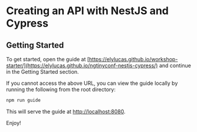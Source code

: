 # Creating an API with NestJS and Cypress

## Getting Started

To get started, open the guide at
[https://elylucas.github.io/workshop-starter/](https://elylucas.github.io/ngtinyconf-nestjs-cypress/)
and continue in the Getting Started section.

If you cannot access the above URL, you can view the guide locally by running
the following from the root directory:

```bash
npm run guide
```

This will serve the guide at [http://localhost:8080](http://localhost:8080).

Enjoy!
